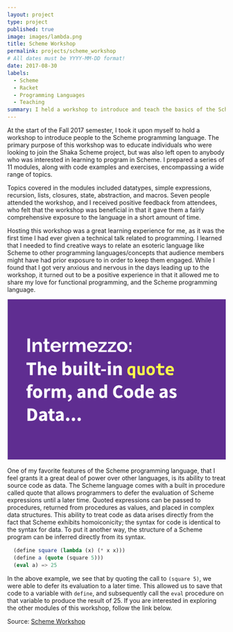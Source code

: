 ```yaml
---
layout: project
type: project
published: true
image: images/lambda.png
title: Scheme Workshop
permalink: projects/scheme_workshop
# All dates must be YYYY-MM-DD format!
date: 2017-08-30
labels:
  - Scheme
  - Racket
  - Programming Languages
  - Teaching
summary: I held a workshop to introduce and teach the basics of the Scheme programming language.
---
```


At the start of the Fall 2017 semester, I took it upon myself to hold a workshop to introduce people to the Scheme programming language. The primary purpose of this workshop was to educate individuals who were looking to join the Shaka Scheme project, but was also left open to anybody who was interested in learning to program in Scheme. I prepared a series of 11 modules, along with code examples and exercises, encompassing a wide range of topics.

Topics covered in the modules included datatypes, simple expressions, recursion, lists, closures, state, abstraction, and macros. Seven people attended the workshop, and I received positive feedback from attendees, who felt that the workshop was beneficial in that it gave them a fairly comprehensive exposure to the language in a short amount of time.

Hosting this workshop was a great learning experience for me, as it was the first time I had ever given a technical talk related to programming. I learned that I needed to find creative ways to relate an esoteric language like Scheme to other programming languages/concepts that audience members might have had prior exposure to in order to keep them engaged. While I found that I got very anxious and nervous in the days leading up to the workshop, it turned out to be a positive experience in that it allowed me to share my love for functional programming, and the Scheme programming language.

<img class="ui medium right floated rounded image" src="../images/scheme_workshop_page_img.png">

One of my favorite features of the Scheme programming language, that I feel grants it a great deal of power over other languages, is its ability to treat source code as data. The Scheme language comes with a built in procedure called quote that allows programmers to defer the evaluation of Scheme expressions until a later time. Quoted expressions can be passed to procedures, returned from procedures as values, and placed in complex data structures. This ability to treat code as data arises directly from the fact that Scheme exhibits homoiconicity; the syntax for code is identical to the syntax for data. To put it another way, the structure of a Scheme program can be inferred directly from its syntax.

``` scheme
  (define square (lambda (x) (* x x)))
  (define a (quote (square 5)))
  (eval a) => 25
```

In the above example, we see that by quoting the call to `(square 5)`, we were able to defer its evaluation to a later time. This allowed us to save that code to a variable with `define`, and subsequently call the `eval` procedure on that variable to produce the result of 25. If you are interested in exploring the other modules of this workshop, follow the link below.

Source: <a href="https://github.com/btwooton/scheme-workshop"><i class="large github icon"></i>Scheme Workshop</a>
